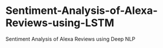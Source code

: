 # Sentiment-Analysis-of-Alexa-Reviews-using-LSTM
Sentiment Analysis of Alexa Reviews using Deep NLP
